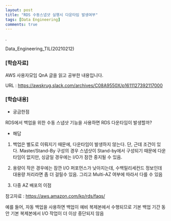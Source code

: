 ```yaml
---
layout: post
title: "RDS 수동스냅샷 실행시 다운타임 발생여부"
tags: [Data Engineering]
comments: true
---
```


.

Data_Engineering_TIL(20210212)

### [학습자료]

AWS 사용자모임 QnA 글을 읽고 공부한 내용입니다.

URL : https://awskrug.slack.com/archives/C08A9550X/p1611127392117000

### [학습내용]

- 궁금한점

RDS에서 백업을 위한 수동 스냅샷 기능을 사용하면 RDS 다운타임이 발생할까?

- 해답

1) 백업은 별도로 이뤄지기 때문에, 다운타임이 발생하지 않는다. 단, 근데 조건이 있다. Master/Stand-By 구성의 경우 스냅샷이 Stand-by에서 구성되기 때문에 다운타임이 없지만, 싱글일 경우에는 I/O가 잠깐 중지될 수 있음.

2) 용량이 작은 경우에는 잠깐 I/O 퍼포먼스가 낮아지는데, 수백밀리세컨드 정보인데 대용량 처리라면 좀 더 걸릴수 있음. 그리고 Multi-AZ 여부에 따라서 다를 수 있음

3) 다중 AZ 배포의 이점

참고자료 : https://aws.amazon.com/ko/rds/faqs/

예를 들어, 자동 백업을 사용하면 백업이 예비 복제본에서 수행되므로 기본 백업 기간 동안 기본 복제본에서 I/O 작업이 더 이상 중단되지 않음